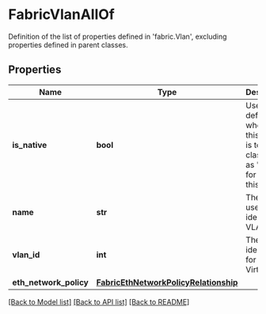 # FabricVlanAllOf

Definition of the list of properties defined in 'fabric.Vlan', excluding properties defined in parent classes.
## Properties
Name | Type | Description | Notes
------------ | ------------- | ------------- | -------------
**is_native** | **bool** | Used to define whether this VLAN is to be classified as &#39;native&#39; for traffic in this FI. | [optional] 
**name** | **str** | The &#39;name&#39; used to identify this VLAN. | [optional] 
**vlan_id** | **int** | The identifier for this Virtual LAN. | [optional] 
**eth_network_policy** | [**FabricEthNetworkPolicyRelationship**](FabricEthNetworkPolicyRelationship.md) |  | [optional] 

[[Back to Model list]](../README.md#documentation-for-models) [[Back to API list]](../README.md#documentation-for-api-endpoints) [[Back to README]](../README.md)


